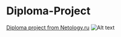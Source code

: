 # Diploma-Project
<a href='https://vladgpine.github.io/Diploma-Project/'>Diploma project from Netology.ru</a>
![Alt text](/img/fullpage.png?raw=true "Optional Title")
